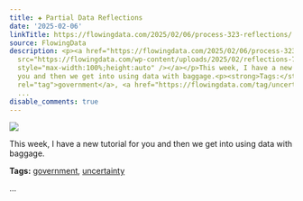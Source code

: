 ```yaml
---
title: ✚ Partial Data Reflections
date: '2025-02-06'
linkTitle: https://flowingdata.com/2025/02/06/process-323-reflections/
source: FlowingData
description: <p><a href="https://flowingdata.com/2025/02/06/process-323-reflections/"><img
  src="https://flowingdata.com/wp-content/uploads/2025/02/reflections-750x500.png"
  style="max-width:100%;height:auto" /></a></p>This week, I have a new tutorial for
  you and then we get into using data with baggage.<p><strong>Tags:</strong> <a href="https://flowingdata.com/tag/government/"
  rel="tag">government</a>, <a href="https://flowingdata.com/tag/uncertainty/" rel="tag">uncertainty</a></p>
  ...
disable_comments: true
---
```

<p><a href="https://flowingdata.com/2025/02/06/process-323-reflections/"><img src="https://flowingdata.com/wp-content/uploads/2025/02/reflections-750x500.png" style="max-width:100%;height:auto" /></a></p>This week, I have a new tutorial for you and then we get into using data with baggage.<p><strong>Tags:</strong> <a href="https://flowingdata.com/tag/government/" rel="tag">government</a>, <a href="https://flowingdata.com/tag/uncertainty/" rel="tag">uncertainty</a></p> ...